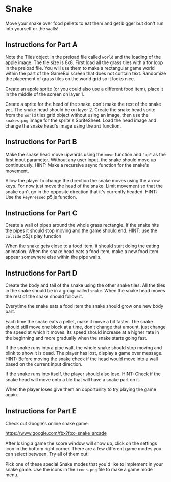 # Snake

Move your snake over food pellets to eat them and get bigger but don't run into yourself or the walls!

## Instructions for Part A

Note the Tiles object in the preload file called `world` and the loading of the apple image. The tile size is 8x8. First load all the grass tiles with a for loop in the preload file. You will use them to make a rectangular game world within the part of the GameBoi screen that does not contain text. Randomize the placement of grass tiles on the world grid so it looks nice.

Create an apple sprite (or you could also use a different food item), place it in the middle of the screen on layer 1.

Create a sprite for the head of the snake, don't make the rest of the snake yet. The snake head should be on layer 2. Create the snake head sprite from the `world` tiles grid object without using an image, then use the `snakes.png` image for the sprite's SpriteSheet. Load the head image and change the snake head's image using the `ani` function.

## Instructions for Part B

Make the snake head move upwards using the `move` function and `"up"` as the first input parameter. Without any user input, the snake should move up continuously. HINT: Make a recursive async function for the snake's movement.

Allow the player to change the direction the snake moves using the arrow keys. For now just move the head of the snake. Limit movement so that the snake can't go in the opposite direction that it's currently headed. HINT: Use the `keyPressed` p5.js function.

## Instructions for Part C

Create a wall of pipes around the whole grass rectangle. If the snake hits the pipes it should stop moving and the game should end. HINT: use the `collide` p5.js play function

When the snake gets close to a food item, it should start doing the eating animation. When the snake head eats a food item, make a new food item appear somewhere else within the pipe walls.

## Instructions for Part D

Create the body and tail of the snake using the other snake tiles. All the tiles in the snake should be in a group called `snake`. When the snake head moves the rest of the snake should follow it.

Everytime the snake eats a food item the snake should grow one new body part.

Each time the snake eats a pellet, make it move a bit faster. The snake should still move one block at a time, don't change that amount, just change the speed at which it moves. Its speed should increase at a higher rate in the beginning and more gradually when the snake starts going fast.

If the snake runs into a pipe wall, the whole snake should stop moving and blink to show it is dead. The player has lost, display a game over message. HINT: Before moving the snake check if the head would move into a wall based on the current input direction.

If the snake runs into itself, the player should also lose. HINT: Check if the snake head will move onto a tile that will have a snake part on it.

When the player loses give them an opportunity to try playing the game again.

## Instructions for Part E

Check out Google's online snake game:

https://www.google.com/fbx?fbx=snake_arcade

After losing a game the score window will show up, click on the settings icon in the bottom right corner. There are a few different game modes you can select between. Try all of them out!

Pick one of these special Snake modes that you'd like to implement in your snake game. Use the icons in the `icons.png` file to make a game mode menu.
